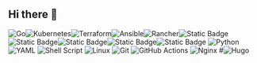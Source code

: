 ## Hi there 👋

<!--
**rahulkreddy67/rahulkreddy67** is a ✨ _special_ ✨ repository because its `README.md` (this file) appears on your GitHub profile.

Here are some ideas to get you started:

- 🔭 I’m currently working on ...
- 🌱 I’m currently learning ...
- 👯 I’m looking to collaborate on ...
- 🤔 I’m looking for help with ...
- 💬 Ask me about ...
- 📫 How to reach me: ...
- 😄 Pronouns: ...
- ⚡ Fun fact: ...
-->
<img alt="Go" src="https://img.shields.io/badge/go-%2300ADD8.svg?style=for-the-badge&logo=go&logoColor=white"/><img alt="Kubernetes" src="https://img.shields.io/badge/kubernetes-%23326ce5.svg?style=for-the-badge&logo=kubernetes&logoColor=white"/><img alt="Terraform" src="https://img.shields.io/badge/terraform-%235835CC.svg?style=for-the-badge&logo=terraform&logoColor=white"/><img alt="Ansible" src="https://img.shields.io/badge/ansible-%231A1918.svg?style=for-the-badge&logo=ansible&logoColor=white"/><img alt="Rancher" src="https://img.shields.io/badge/rancher-%230075A8.svg?style=for-the-badge&logo=rancher&logoColor=white"/><img alt="Static Badge" src="https://img.shields.io/badge/PACKER-8A2BE2?style=for-the-badge&logo=packer&logoColor=white&labelColor=blue&color=blue"><img alt="Static Badge" src="https://img.shields.io/badge/VAULT-8A2BE2?style=for-the-badge&logo=vault&logoColor=white&labelColor=black&color=black"><img alt="Static Badge" src="https://img.shields.io/badge/ARGO%20CD-8A2BE2?style=for-the-badge&logo=argo&logoColor=white&labelColor=black&color=black"><img alt="Static Badge" src="https://img.shields.io/badge/FLUX-%2322ADF6?style=for-the-badge&logoColor=white&labelColor=%2322ADF6&color=%2322ADF6"><img alt="Static Badge" src="https://img.shields.io/badge/CROSSPLANE-%2322ADF6?style=for-the-badge&logoColor=white&labelColor=orange&color=orange">
![Python](https://img.shields.io/badge/python-3670A0?style=for-the-badge&logo=python&logoColor=ffdd54)
![YAML](https://img.shields.io/badge/yaml-%23ffffff.svg?style=for-the-badge&logo=yaml&logoColor=151515)
![Shell Script](https://img.shields.io/badge/shell_script-%23121011.svg?style=for-the-badge&logo=gnu-bash&logoColor=white)
![Linux](https://img.shields.io/badge/Linux-FCC624?style=for-the-badge&logo=linux&logoColor=black)
![Git](https://img.shields.io/badge/git-%23F05033.svg?style=for-the-badge&logo=git&logoColor=white)
![GitHub Actions](https://img.shields.io/badge/github%20actions-%232671E5.svg?style=for-the-badge&logo=githubactions&logoColor=white)
![Nginx](https://img.shields.io/badge/nginx-%23009639.svg?style=for-the-badge&logo=nginx&logoColor=white)
#![Hugo](https://img.shields.io/badge/Hugo-black.svg?style=for-the-badge&logo=Hugo)

